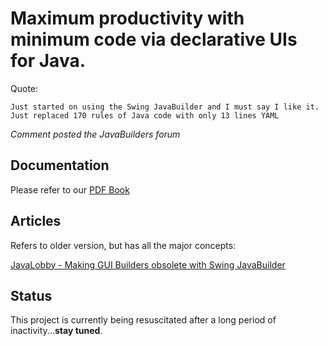 Maximum productivity with minimum code via declarative UIs for Java.
====================================================================

Quote:

    Just started on using the Swing JavaBuilder and I must say I like it.
    Just replaced 170 rules of Java code with only 13 lines YAML

*Comment posted the JavaBuilders forum*

Documentation
-------------

Please refer to our [PDF Book](https://github.com/jacek99/javabuilders/raw/master/Swing%20JavaBuilder.pdf)

Articles
-----------------

Refers to older version, but has all the major concepts:

[JavaLobby - Making GUI Builders obsolete with Swing JavaBuilder](http://java.dzone.com/articles/making-gui-builders-obsolete)

Status
------

This project is currently being resuscitated after a long period
of inactivity...**stay tuned**.
